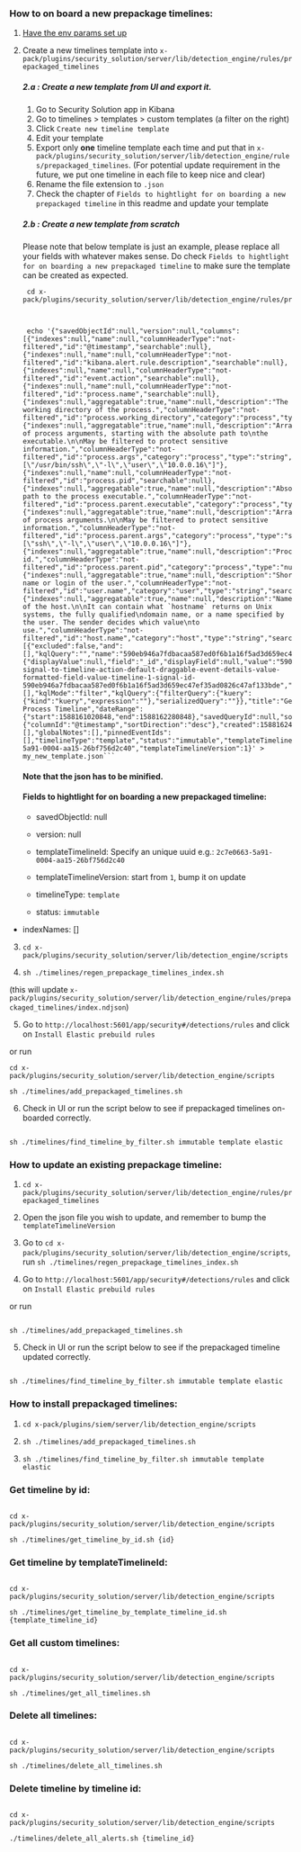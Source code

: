 

### How to on board a new prepackage timelines:



1.  [Have the env params set up](https://github.com/elastic/kibana/blob/main/x-pack/plugins/security_solution/server/lib/detection_engine/README.md)

2. Create a new timelines template into `x-pack/plugins/security_solution/server/lib/detection_engine/rules/prepackaged_timelines`

	##### 2.a : Create a new template from UI and export it.

	 1. Go to Security Solution app in Kibana
	 2. Go to timelines > templates > custom templates (a filter on the right)
	 3. Click `Create new timeline template`
	 4. Edit your template
	 5. Export only **one** timeline template each time and put that in `x-pack/plugins/security_solution/server/lib/detection_engine/rules/prepackaged_timelines`. (For potential update requirement in the future, we put one timeline in each file to keep nice and clear)
	 6. Rename the file extension to `.json`
	 7. Check the chapter of `Fields to hightlight for on boarding a new prepackaged timeline` in this readme and update your template




	##### 2.b : Create a new template from scratch
	Please note that below template is just an example, please replace all your fields with whatever makes sense. Do check `Fields to hightlight for on boarding a new prepackaged timeline` to make sure the template can be created as expected.


		cd x-pack/plugins/security_solution/server/lib/detection_engine/rules/prepackaged_timelines



		echo '{"savedObjectId":null,"version":null,"columns":[{"indexes":null,"name":null,"columnHeaderType":"not-filtered","id":"@timestamp","searchable":null},{"indexes":null,"name":null,"columnHeaderType":"not-filtered","id":"kibana.alert.rule.description","searchable":null},{"indexes":null,"name":null,"columnHeaderType":"not-filtered","id":"event.action","searchable":null},{"indexes":null,"name":null,"columnHeaderType":"not-filtered","id":"process.name","searchable":null},{"indexes":null,"aggregatable":true,"name":null,"description":"The working directory of the process.","columnHeaderType":"not-filtered","id":"process.working_directory","category":"process","type":"string","searchable":null,"example":"/home/alice"},{"indexes":null,"aggregatable":true,"name":null,"description":"Array of process arguments, starting with the absolute path to\nthe executable.\n\nMay be filtered to protect sensitive information.","columnHeaderType":"not-filtered","id":"process.args","category":"process","type":"string","searchable":null,"example":"[\"/usr/bin/ssh\",\"-l\",\"user\",\"10.0.0.16\"]"},{"indexes":null,"name":null,"columnHeaderType":"not-filtered","id":"process.pid","searchable":null},{"indexes":null,"aggregatable":true,"name":null,"description":"Absolute path to the process executable.","columnHeaderType":"not-filtered","id":"process.parent.executable","category":"process","type":"string","searchable":null,"example":"/usr/bin/ssh"},{"indexes":null,"aggregatable":true,"name":null,"description":"Array of process arguments.\n\nMay be filtered to protect sensitive information.","columnHeaderType":"not-filtered","id":"process.parent.args","category":"process","type":"string","searchable":null,"example":"[\"ssh\",\"-l\",\"user\",\"10.0.0.16\"]"},{"indexes":null,"aggregatable":true,"name":null,"description":"Process id.","columnHeaderType":"not-filtered","id":"process.parent.pid","category":"process","type":"number","searchable":null,"example":"4242"},{"indexes":null,"aggregatable":true,"name":null,"description":"Short name or login of the user.","columnHeaderType":"not-filtered","id":"user.name","category":"user","type":"string","searchable":null,"example":"albert"},{"indexes":null,"aggregatable":true,"name":null,"description":"Name of the host.\n\nIt can contain what `hostname` returns on Unix systems, the fully qualified\ndomain name, or a name specified by the user. The sender decides which value\nto use.","columnHeaderType":"not-filtered","id":"host.name","category":"host","type":"string","searchable":null}],"dataProviders":[{"excluded":false,"and":[],"kqlQuery":"","name":"590eb946a7fdbacaa587ed0f6b1a16f5ad3d659ec47ef35ad0826c47af133bde","queryMatch":{"displayValue":null,"field":"_id","displayField":null,"value":"590eb946a7fdbacaa587ed0f6b1a16f5ad3d659ec47ef35ad0826c47af133bde","operator":":"},"id":"send-signal-to-timeline-action-default-draggable-event-details-value-formatted-field-value-timeline-1-signal-id-590eb946a7fdbacaa587ed0f6b1a16f5ad3d659ec47ef35ad0826c47af133bde","enabled":true}],"description":"","eventType":"all","filters":[],"kqlMode":"filter","kqlQuery":{"filterQuery":{"kuery":{"kind":"kuery","expression":""},"serializedQuery":""}},"title":"Generic Process Timeline","dateRange":{"start":1588161020848,"end":1588162280848},"savedQueryId":null,"sort":{"columnId":"@timestamp","sortDirection":"desc"},"created":1588162404153,"createdBy":"Elastic","updated":1588604767818,"updatedBy":"Elastic","eventNotes":[],"globalNotes":[],"pinnedEventIds":[],"timelineType":"template","status":"immutable","templateTimelineId":"2c7e0663-5a91-0004-aa15-26bf756d2c40","templateTimelineVersion":1}' > my_new_template.json```

	#### Note that the json has to be minified.
	#### Fields to hightlight for on boarding a new prepackaged timeline:

	- savedObjectId: null

	- version: null

	- templateTimelineId: Specify an unique uuid e.g.: `2c7e0663-5a91-0004-aa15-26bf756d2c40`

	- templateTimelineVersion: start from `1`, bump it on update

	- timelineType: `template`

	- status: `immutable`

  - indexNames: []



3.  ```cd x-pack/plugins/security_solution/server/lib/detection_engine/scripts```

4.  ```sh ./timelines/regen_prepackage_timelines_index.sh```

(this will update `x-pack/plugins/security_solution/server/lib/detection_engine/rules/prepackaged_timelines/index.ndjson`)



5. Go to `http://localhost:5601/app/security#/detections/rules` and click on `Install Elastic prebuild rules`

or run

```
cd x-pack/plugins/security_solution/server/lib/detection_engine/scripts

sh ./timelines/add_prepackaged_timelines.sh

```



6. Check in UI or run the script below to see if prepackaged timelines on-boarded correctly.

```

sh ./timelines/find_timeline_by_filter.sh immutable template elastic

```



### How to update an existing prepackage timeline:

1.  ```cd x-pack/plugins/security_solution/server/lib/detection_engine/rules/prepackaged_timelines```

2. Open the json file you wish to update, and remember to bump the `templateTimelineVersion`

3. Go to ```cd x-pack/plugins/security_solution/server/lib/detection_engine/scripts```, run ```sh ./timelines/regen_prepackage_timelines_index.sh```

4. Go to `http://localhost:5601/app/security#/detections/rules` and click on `Install Elastic prebuild rules`

or run

```

sh ./timelines/add_prepackaged_timelines.sh

```



5. Check in UI or run the script below to see if the prepackaged timeline updated correctly.

```

sh ./timelines/find_timeline_by_filter.sh immutable template elastic

```




### How to install prepackaged timelines:

1.  ```cd x-pack/plugins/siem/server/lib/detection_engine/scripts```

2.  ```sh ./timelines/add_prepackaged_timelines.sh```

3.  ```sh ./timelines/find_timeline_by_filter.sh immutable template elastic```



### Get timeline by id:

```

cd x-pack/plugins/security_solution/server/lib/detection_engine/scripts

sh ./timelines/get_timeline_by_id.sh {id}

```




### Get timeline by templateTimelineId:

```

cd x-pack/plugins/security_solution/server/lib/detection_engine/scripts

sh ./timelines/get_timeline_by_template_timeline_id.sh {template_timeline_id}

```




### Get all custom timelines:

```

cd x-pack/plugins/security_solution/server/lib/detection_engine/scripts

sh ./timelines/get_all_timelines.sh

```




### Delete all timelines:

```

cd x-pack/plugins/security_solution/server/lib/detection_engine/scripts

sh ./timelines/delete_all_timelines.sh

```



### Delete timeline by timeline id:

```

cd x-pack/plugins/security_solution/server/lib/detection_engine/scripts

./timelines/delete_all_alerts.sh {timeline_id}

```
